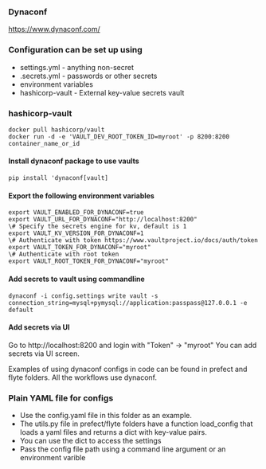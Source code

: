 ### Dynaconf

https://www.dynaconf.com/


### Configuration can be set up using
* settings.yml - anything non-secret
* .secrets.yml - passwords or other secrets
* environment variables
* hashicorp-vault - External key-value secrets vault


### hashicorp-vault 

```
docker pull hashicorp/vault
docker run -d -e 'VAULT_DEV_ROOT_TOKEN_ID=myroot' -p 8200:8200 container_name_or_id
```

#### Install dynaconf package to use vaults
```
pip install 'dynaconf[vault]
```

#### Export the following environment variables

```
export VAULT_ENABLED_FOR_DYNACONF=true
export VAULT_URL_FOR_DYNACONF="http://localhost:8200"
\# Specify the secrets engine for kv, default is 1
export VAULT_KV_VERSION_FOR_DYNACONF=1
\# Authenticate with token https://www.vaultproject.io/docs/auth/token
export VAULT_TOKEN_FOR_DYNACONF="myroot"
\# Authenticate with root token
export VAULT_ROOT_TOKEN_FOR_DYNACONF="myroot"
```

#### Add secrets to vault using commandline
```
dynaconf -i config.settings write vault -s connection_string=mysql+pymysql://application:passpass@127.0.0.1 -e default
```

#### Add secrets via UI
Go to http://localhost:8200 and login with "Token" -> "myroot"
You can add secrets via UI screen. 


Examples of using dynaconf configs in code can be found in prefect and flyte folders. All the workflows use dynaconf.


### Plain YAML file for configs
* Use the config.yaml file in this folder as an example.
* The utils.py file in prefect/flyte folders have a function load_config that loads a yaml files and returns a dict with key-value pairs. 
* You can use the dict to access the settings
* Pass the config file path using a command line argument or an environment varible

